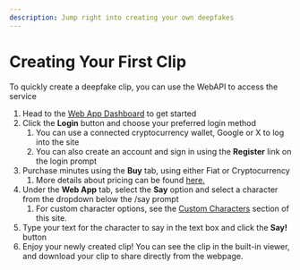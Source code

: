 ```yaml
---
description: Jump right into creating your own deepfakes
---
```


# Creating Your First Clip

To quickly create a deepfake clip, you can use the WebAPI to access the service

1. Head to the [Web App Dashboard](https://app.fakeai.io/) to get started
2. Click the **Login** button and choose your preferred login method
   1. You can use a connected cryptocurrency wallet, Google or X to log into the site
   2. You can also create an account and sign in using the **Register** link on the login prompt
3. Purchase minutes using the **Buy** tab, using either Fiat or Cryptocurrency
   1. More details about pricing can be found [here.](../../about-deepfakeai/pricing.md)
4. Under the **Web App** tab, select the **Say** option and select a character from the dropdown below the /say prompt
   1. For custom character options, see the [Custom Characters](../custom-characters/) section of this site.
5. Type your text for the character to say in the text box and click the **Say!** button
6. Enjoy your newly created clip! You can see the clip in the built-in viewer, and download your clip to share directly from the webpage.
